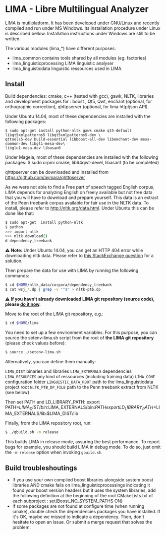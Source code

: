 # LIMA - Libre Multilingual Analyzer

LIMA is mutliplatform. It has been developed under GNU/Linux and recently 
compiled and run under MS Windows. Its installation procedure under Linux
is described bellow. Installation instructions under Windows are still to be 
written.

The various modules (lima_*) have different purposes:

 * lima_common
    contains tools shared by all modules (eg. factories)
 * lima_linguisticprocessing
    LIMA linguistic analyser
 * lima_linguisticdata
    linguistic ressources used in LIMA

## Install

Build dependencies: cmake, c++ (tested with gcc), gawk, NLTK, libraries and 
development packages for : boost , Qt5, Qwt, enchant (optional, for  
orthographic correction), qhttpserver (optional, for lima http/json API).

Under Ubuntu 14.04, most of these dependencies are installed with the following packages:
```
$ sudo apt-get install python-nltk gawk cmake qt5-default libqt5xmlpatterns5 libqt5xmlpatterns5-dev \
qttools5-dev build-essential libboost-all-dev libenchant-dev mesa-common-dev libgl1-mesa-dev\
libglu1-mesa-dev libasan0
```
Under Mageia, most of these dependencies are installed with the following 
packages:
$ sudo urpmi cmake, lib64qwt-devel, libasan1 (to be completed)

qhttpserver can be downloaded and installed from 
https://github.com/aymara/qhttpserver

As we were not able to find a Free part of speech tagged English corpus, LIMA 
depends for analyzing English on freely available but not free data that you 
will have to download and prepare yourself. This data is an extract of the Peen 
treebank corpus available for fair use in the NLTK data. To install, please 
refer to http://nltk.org/data.html. Under Ubuntu this can be  done like that:
```bash
$ sudo apt-get  install python-nltk
$ python
>>> import nltk
>>> nltk.download()
d dependency_treebank
```

:warning: **Note:** Under Ubuntu 14.04, you can get an HTTP 404 error while downloading nltk data. Please refer to [this StackExchange question](http://askubuntu.com/questions/527388/python-nltk-on-ubuntu-12-04-lts-nltk-downloadbrown-results-in-html-error-40) for a solution.


Then prepare the data for use with LIMA by running the following commands:

```bash
$ cd $HOME/nltk_data/corpora/dependency_treebank
$ cat wsj_*.dp | grep -v "^$" > nltk-ptb.dp
```

:warning: **If you havn't already downloaded LIMA git repository (source code), please [do it now](https://github.com/aymara/lima.git).**

Move to the root of the LIMA  git repository, e.g.:
```bash
$ cd $HOME/lima
```

You need to set up a few environment variables. For this purpose, you can 
source the setenv-lima.sh script from the root of **the LIMA git repository** (please check 
values before):
```bash
$ source ./setenv-lima.sh
```

Alternatively, you can define them manually:

`LIMA_DIST`             binaries and libraries
`LIMA_EXTERNALS`        dependencies
`LIMA_RESOURCES`        any kind of ressources (including training data)
`LIMA_CONF`             configuration folder
`LINGUISTIC_DATA_ROOT`  path to the lima_linguisticdata project root
`NLTK_PTB_DP_FILE`      path to the Penn treebank extract from NLTK (see below)

Then set PATH and LD_LIBRARY_PATH:
export PATH=$LIMA_DIST/bin:$LIMA_EXTERNALS/bin:$PATH
export LD_LIBRARY_PATH=$LIMA_EXTERNALS/lib:$LIMA_DIST/lib

Finally, from the LIMA repository root, run:
```bash
$ ./gbuild.sh -m release
```

This builds LIMA in release mode, assuring the best performance. To report bugs for example, you should build LIMA in debug mode. To do so, just omit the `-m release` option when invoking `gbuild.sh`. 

## Build troubleshoutings

* If you use your own compiled boost libraries alongside system boost libraries 
AND cmake fails on lima_linguisticprocessings indicating it found your boost 
version headers but it uses the system libraries, add the following definition 
at the beginning of the root CMakeLists.txt of each subproject : 
set(Boost_NO_SYSTEM_PATHS ON)
* If some packages are not found at configure time (when running cmake), double check the dependencies packages you have installed. If it's OK, maybe we missed to indicate a dependency. Then, don't hesitate to open an issue. Or submit a merge request that solves the problem.

